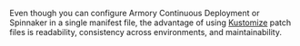Even though you can configure Armory Continuous Deployment or Spinnaker in a single manifest file, the advantage of using [Kustomize](https://kustomize.io/) patch files is readability, consistency across environments, and maintainability.

